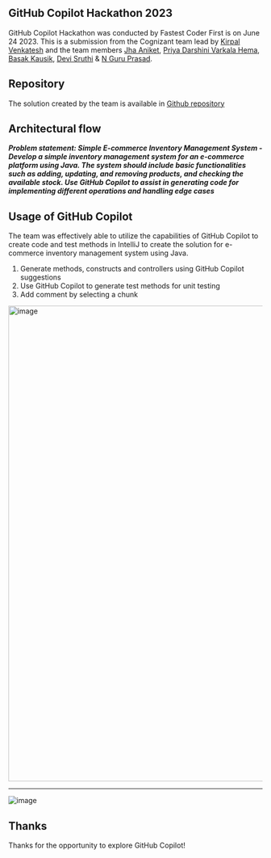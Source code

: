## GitHub Copilot Hackathon 2023

GitHub Copilot Hackathon was conducted by Fastest Coder First is on June 24 2023. This is a submission from the Cognizant team lead by [Kirpal Venkatesh](kirpala.venkatesh@cognizant.com) and the team members [Jha Aniket](Aniket.Jha3@cognizant.com), [Priya Darshini Varkala Hema](Hema.PriyaDarshiniVarkala2@cognizant.com), [Basak Kausik](Kausik.Basak@cognizant.com), [Devi Sruthi](Sruthi.Devi@cognizant.com) & [N Guru Prasad](GuruPrasad.N2@cognizant.com).

## Repository

The solution created by the team is available in [Github repository](https://github.com/KirpalCognizantTeam/cozeewear.com.hackathon)

## Architectural flow

___Problem statement:
Simple E-commerce Inventory Management System - Develop a simple inventory management system for an e-commerce platform using Java. The system should include basic functionalities such as adding, updating, and removing products, and checking the available stock. Use GitHub Copilot to assist in generating code for implementing different operations and handling edge cases___



## Usage of GitHub Copilot

The team was effectively able to utilize the capabilities of GitHub Copilot to create code and test methods in IntelliJ to create the solution for e-commerce inventory management system using Java.

1. Generate methods, constructs and controllers using GitHub Copilot suggestions
2. Use GitHub Copilot to generate test methods for unit testing
3. Add comment by selecting a chunk
   
<img width="942" alt="image" src="https://github.com/KirpalCognizantTeam/cozeewear.com.hackathon/assets/136445699/9465985e-558d-4c03-a36d-bd3991a29565">

---
![image](https://github.com/KirpalCognizantTeam/cozeewear.com.hackathon/assets/136445699/039088eb-c0cf-405c-beaa-db9fef9d5eff)

## Thanks
Thanks for the opportunity to explore GitHub Copilot!
